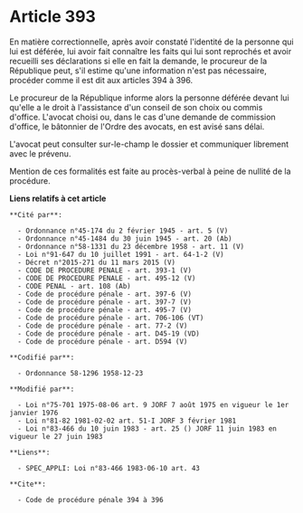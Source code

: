 # Article 393

En matière correctionnelle, après avoir constaté l'identité de la personne qui lui est déférée, lui avoir fait connaître les
faits qui lui sont reprochés et avoir recueilli ses déclarations si elle en fait la demande, le procureur de la République
peut, s'il estime qu'une information n'est pas nécessaire, procéder comme il est dit aux articles 394 à 396.

Le procureur de la République informe alors la personne déférée devant lui qu'elle a le droit à l'assistance d'un conseil de
son choix ou commis d'office. L'avocat choisi ou, dans le cas d'une demande de commission d'office, le bâtonnier de l'Ordre
des avocats, en est avisé sans délai.

L'avocat peut consulter sur-le-champ le dossier et communiquer librement avec le prévenu.

Mention de ces formalités est faite au procès-verbal à peine de nullité de la procédure.

**Liens relatifs à cet article**

	**Cité par**:

	  - Ordonnance n°45-174 du 2 février 1945 - art. 5 (V)
	  - Ordonnance n°45-1484 du 30 juin 1945 - art. 20 (Ab)
	  - Ordonnance n°58-1331 du 23 décembre 1958 - art. 11 (V)
	  - Loi n°91-647 du 10 juillet 1991 - art. 64-1-2 (V)
	  - Décret n°2015-271 du 11 mars 2015 (V)
	  - CODE DE PROCEDURE PENALE - art. 393-1 (V)
	  - CODE DE PROCEDURE PENALE - art. 495-12 (V)
	  - CODE PENAL - art. 108 (Ab)
	  - Code de procédure pénale - art. 397-6 (V)
	  - Code de procédure pénale - art. 397-7 (V)
	  - Code de procédure pénale - art. 495-7 (V)
	  - Code de procédure pénale - art. 706-106 (VT)
	  - Code de procédure pénale - art. 77-2 (V)
	  - Code de procédure pénale - art. D45-19 (VD)
	  - Code de procédure pénale - art. D594 (V)

	**Codifié par**:

	  - Ordonnance 58-1296 1958-12-23

	**Modifié par**:

	  - Loi n°75-701 1975-08-06 art. 9 JORF 7 août 1975 en vigueur le 1er janvier 1976
	  - Loi n°81-82 1981-02-02 art. 51-I JORF 3 février 1981
	  - Loi n°83-466 du 10 juin 1983 - art. 25 () JORF 11 juin 1983 en vigueur le 27 juin 1983

	**Liens**:

	  - SPEC_APPLI: Loi n°83-466 1983-06-10 art. 43

	**Cite**:

	  - Code de procédure pénale 394 à 396
